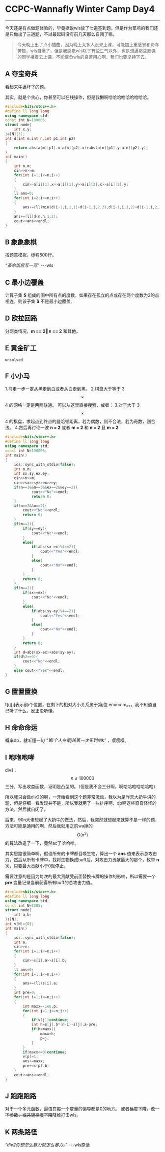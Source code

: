 # CCPC-Wannafly Winter Camp Day4

______

今天还是有点做题体验的，毕竟据说wls放了七道签到题，但是作为菜鸡的我们还是只做出了三道题，不过最起码没有前几天那么自闭了嘛。
>今天晚上出了点小插曲，因为晚上太多人没来上课，可能加上重感冒和舟车劳顿，wls自爆了，但是我感觉wls除了有些生气以外，也是想逼那些翘课的同学接着去上课，不能辜负wls的良苦用心啊，我们也要坚持下去。

## A 夺宝奇兵

看起来牛逼坏了的题。

其实，就是个贪心，你甚至可以在线操作，但是我懒啊哈哈哈哈哈哈哈哈哈。

```c++
#include<bits/stdc++.h>
#define ll long long
using namespace std;
const int N=100005;
struct node{
    int x,y;
}a[N][3];
int d(int m,int n,int p1,int p2)
{
    return abs(a[m][p1].x-a[n][p2].x)+abs(a[m][p1].y-a[n][p2].y);
}
int main()
{
    int n,m;
    cin>>n>>m;
    for(int i=1;i<=n;i++)
    {
        cin>>a[i][1].x>>a[i][1].y>>a[i][2].x>>a[i][2].y;
    }
    ll ans=0;
    for(int i=2;i<=n;i++)
    {
        ans+=(ll)min(d(i-1,i,1,1)+d(i-1,i,2,2),d(i-1,i,1,2)+d(i-1,i,2,1));
    }
    ans+=(ll)d(n,n,1,2);
    cout<<ans<<endl;
}
```

## B 象象象棋

按题意模拟，标程500行。

 *“茶余饭后写一写”*       ---wls

## C 最小边覆盖

计算子集 **S** 组成的图中所有点的度数，如果存在孤立的点或存在两个度数为2的点相连，则该子集 **S** 不是最小边覆盖。

## D 欧拉回路

分两类情况，**m == 2\|\|n == 2** 和其他。

## E 黄金矿工

    unsolved    

## F 小小马

1.马走一步一定从黑走到白或者从白走到黑。
2.棋盘大于等于 3$$\times$$4  的网格一定是两两联通。
可以从这里直接搜索，或者：
3.对于大于 3$$\times$$4 的棋盘，求起点到终点的曼哈顿距离，若为偶数，则不合法，若为奇数，则合法。
4.然后再讨论一波 **n = 2** 或者 **m = 2** 和 **n = 2** 且 **m = 2**

```c++
#include<bits/stdc++.h>
#define ll long long
using namespace std;
const int N=100005;
int main()
{
    ios::sync_with_stdio(false);
    int n,m;
    int sx,sy,ex,ey;
    cin>>n>>m;
    cin>>sx>>sy>>ex>>ey;
    if(n==3&&m==3&&ex==2&&ey==2){
            cout<<"No"<<endl;
            return 0;
    }
    if(n==2&&m==2){
        cout<<"No"<<endl;
        return 0;
    }
    if(m==2){
        if(sy==ey){
            cout<<"No"<<endl;
        }
        else{
            if(abs(sx-ex)%4==2){
                cout<<"Yes"<<endl;
            }
            else{
                cout<<"No"<<endl;
            }
        }
        return 0;
    }
    if(n==2){
        if(sx==ex){
            cout<<"No"<<endl;
        }
        else{
            if(abs(sy-ey)%4==2){
                cout<<"Yes"<<endl;
            }
            else{
                cout<<"No"<<endl;
            }
        }
        return 0;
    }
    int d=abs(sx-ex)+abs(sy-ey);
    if(d%2==0){
        cout<<"No"<<endl;
    }
    else cout<<"Yes"<<endl;
}
```
## G 置置置换

f[i][j]表示前i个位置，在剩下的相对大小关系属于第j位
emmmm。。。我不知道自己听了什么，反正没听懂。

## H 命命命运

概率dp，就听懂一句 *“第i个人在第j轮第一次买到地k”* ，嘤嘤嘤。

## I 咆咆咆哮

div1：$$n\leq100000$$三分，写出收益函数，证明是凸型的。（但是我不会三分啊，啊哈哈哈哈哈哈哈）

所以我只会做div2的啊，一开始看到这个题非常激动，我以为是昨天大奶牛讲的题，但是仔细一看发现并不是，所以我就用了一些排序啊，dp啊这些奇奇怪怪的方法，然后就自闭了。

后来，90n大佬想起了大奶牛的做法，然后，我突然就想起来就算不是一样的题，方法可能是通用的啊，然后我就用之前wa掉的$$O(n^{2})$$的算法改造了一下，竟然ac了哈哈哈。

其实思路很简单啊，假设所有的卡牌都召唤生物，算出一个 **ans** 值来表示总攻击力，然后从所有卡牌中，找将生物换成buff后，对攻击力贡献最大的那个，枚举 **n** 次，只要最大贡献小于0就停止。

需要注意的是因为每次的最大贡献受前面替换卡牌的操作的影响，所以需要一个 **pre** 变量记录当前获得所有buff的总攻击力值。

```c++
#include<bits/stdc++.h>
#define ll long long
using namespace std;
const int N=1005;
struct node{
    int a,b;
}s[N];
int v[N]={0};
int main()
{
    ios::sync_with_stdio(false);
    int n;
    cin>>n;
    for(int i=1;i<=n;i++)
    {
        cin>>s[i].a>>s[i].b;
    }
    ll ans=0;
    for(int i=1;i<=n;i++)
    {
        ans+=(ll)s[i].a;
    }
    int pre=0;
    for(int i=1;i<=n;i++)
    {
        int maxx=-1e8,p;
        for(int j=1;j<=n;j++)
        {
            if(v[j])continue;
            int h=s[j].b*(n-i)-s[j].a-pre;
            if(h>maxx){
                maxx=h;
                p=j;
            }
        }
        if(maxx<=0)continue;
        v[p]=1;
        ans+=maxx;
        pre+=s[p].b;
    }
    cout<<ans<<endl;
}
```

## J 跑跑跑路

对于一个多元函数，最值在每一个变量的偏导都是0的地方。
或者~~梯度下降，改一下参数，或共轭梯度下降~~降维打击wls。

## K 两条路径

 *“div2你想怎么暴力就怎么暴力。”*    ---wls原话


